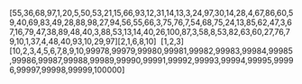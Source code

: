 [55,36,68,97,1,20,5,50,53,21,15,66,93,12,31,14,13,3,24,97,30,14,28,4,67,86,60,59,40,69,83,49,28,88,98,27,94,56,55,66,3,75,76,7,54,68,75,24,13,85,62,47,3,67,16,79,47,38,89,48,40,3,88,53,13,14,40,26,100,87,3,58,8,53,82,63,60,27,76,79,10,1,37,4,48,40,93,10,29,97]
​
[2,1,6,8,10]
​
[1,2,3]
​
[10,2,3,4,5,6,7,8,9,10,99978,99979,99980,99981,99982,99983,99984,99985,99986,99987,99988,99989,99990,99991,99992,99993,99994,99995,99996,99997,99998,99999,100000]